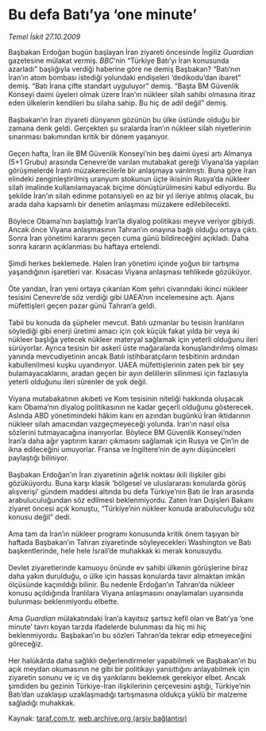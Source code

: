 # Bu defa Batı’ya ‘one minute’

*Temel İskit 27.10.2009*

<div class="yazi">Başbakan Erdoğan bugün başlayan İran ziyareti öncesinde İngiliz <i>Guardian</i> gazetesine mülakat vermiş. <i>BBC</i>’nin “Türkiye Batı’yı İran konusunda azarladı” başlığıyla verdiği haberine göre ne demiş Başbakan? “Batı’nın İran’ın atom bombası istediği yolundaki endişeleri ‘dedikodu’dan ibaret” demiş. “Batı İrana çifte standart uyguluyor” demiş. “Başta BM Güvenlik Konseyi daimi üyeleri olmak üzere İran’ın nükleer silah sahibi olmasına itiraz eden ülkelerin kendileri bu silaha sahip. Bu hiç de adil değil” demiş. <br/><br/>Başbakan’ın İran ziyareti dünyanın gözünün bu ülke üstünde olduğu bir zamana denk geldi. Gerçekten şu sıralarda İran’ın nükleer silah niyetlerinin sınanması bakımından kritik bir dönem yaşanıyor. <br/><br/>Geçen hafta, İran ile BM Güvenlik Konseyi’nin beş daimi üyesi artı Almanya (5+1 Grubu) arasında Cenevre’de varılan mutabakat gereği Viyana’da yapılan görüşmelerde İranlı müzakerecilerle bir anlaşmaya varılmıştı. Buna göre İran elindeki zenginleştirilmiş uranyum stokunun üçte ikisinin Rusya’da nükleer silah imalinde kullanılamayacak biçime dönüştürülmesini kabul ediyordu. Bu şekilde İran’ın silah edinme potansiyeli en az bir yıl ileriye atılmış olacak, bu arada daha kapsamlı bir denetim anlaşması müzakere edilebilecekti. <br/><br/>Böylece Obama’nın başlattığı İran’la diyalog politikası meyve veriyor gibiydi. Ancak önce Viyana anlaşmasının Tahran’ın onayına bağlı olduğu ortaya çıktı. Sonra İran yönetimi kararını geçen cuma günü bildireceğini açıkladı. Daha sonra kararın açıklanması bu haftaya ertelendi. <br/><br/>Şimdi herkes beklemede. Halen İran yönetimi içinde yoğun bir tartışma yaşandığının işaretleri var. Kısacası Viyana anlaşması tehlikede gözüküyor. <br/><br/>Öte yandan, İran yeni ortaya çıkarılan Kom şehri civarındaki ikinci nükleer tesisini Cenevre’de söz verdiği gibi UAEA’nın incelemesine açtı. Ajans müfettişleri geçen pazar günü Tahran’a geldi. <br/><br/>Tabii bu konuda da şüpheler mevcut. Batılı uzmanlar bu tesisin İranlıların söylediği gibi enerji üretimi amacı için çok küçük fakat yılda bir veya iki nükleer başlığa yetecek nükleer materyal sağlamak için yeterli olduğunu ileri sürüyorlar. Ayrıca tesisin bir askerî üste mağaralarda konuşlandırılmış olması yanında mevcudiyetinin ancak Batılı istihbaratçıların tesbitinin ardından kabullenilmesi kuşku uyandırıyor. UAEA müfettişlerinin zaten pek bir şey bulamayacaklarını, aradan geçen bir ayın delillerin silinmesi için fazlasıyla yeterli olduğunu ileri sürenler de yok değil. <br/><br/>Viyana mutabakatının akıbeti ve Kom tesisinin niteliği hakkında oluşacak kanı Obama’nın diyalog politikasının ne kadar geçerli olduğunu gösterecek. Aslında ABD yönetimindeki hâkim kanı en azından bugünkü İran iktidarının nükleer silah amacından vazgeçmeyeceği yolunda. İran’ın nasıl olsa sözlerini tutmayacağına inanıyorlar. Böylece BM Güvenlik Konseyi’nden İran’a daha ağır yaptırım kararı çıkmasını sağlamak için Rusya ve Çin’in de ikna edileceğini umuyorlar. Fransa ve İngiltere’nin de aynı düşünceleri paylaştığı biliniyor. <br/><br/>Başbakan Erdoğan’ın İran ziyaretinin ağırlık noktası ikili ilişkiler gibi gözüküyordu. Buna karşı klasik ‘bölgesel ve uluslararası konularda görüş alışverişi’ gündem maddesi altında bu defa Türkiye’nin Batı ile İran arasında arabuluculuğundan söz edilmesi beklenmiyordu. Zaten İran Dışişleri Bakanı ziyaret öncesi açık konuştu, “Türkiye’nin nükleer konuda arabuluculuğu söz konusu değil” dedi. <br/><br/>Ama tam da İran’ın nükleer programı konusunda kritik önem taşıyan bir haftada Başbakan’ın Tahran ziyaretinde söyleyecekleri Washington ve Batı başkentlerinde, hele hele İsrail’de muhakkak ki merak konusuydu. <br/><br/>Devlet ziyaretlerinde kamuoyu önünde ev sahibi ülkenin görüşlerine biraz daha yakın durulduğu, o ülke için hassas konularda tavır almaktan imkân ölçüsünde kaçınıldığı bilinir. Bu nedenle Erdoğan’ın Tahran’da nükleer konusu açıldığında İranlılara Viyana anlaşmasını onaylamaları uyarısında bulunması beklenmiyordu elbette. <br/><br/>Ama <i>Guardian</i> mülakatındaki İran’a kayıtsız şartsız kefil olan ve Batı’ya ‘one minute’ tavrı koyan tarzda ifadelerde bulunması da hiç mi hiç beklenmiyordu. Başbakan’ın bu sözleri Tahran’da tekrar edip etmeyeceğini göreceğiz. <br/><br/>Her halükârda daha sağlıklı değerlendirmeler yapabilmek ve Başbakan’ın bu açık meydan okumasının ne gibi bir politikayı yansıttığını anlayabilmek için ziyaretin sonunu ve iç ve dış yankılarını beklemek gerekiyor elbet. Ancak şimdiden bu gezinin Türkiye-İran ilişkilerinin çerçevesini aştığı, Türkiye’nin Batı’dan uzaklaşıp uzaklaşmadığı tartışmasına oldukça yüklü bir malzeme sağladığı muhakkak.
              </div>

Kaynak: [taraf.com.tr](http://taraf.com.tr:80/makale/8156.htm), [web.archive.org (arşiv bağlantısı)](http://web.archive.org/web/20100323134626/http://taraf.com.tr:80/makale/8156.htm)
